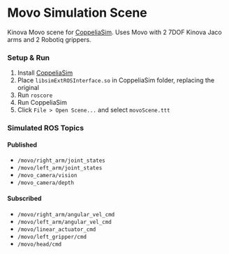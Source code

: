 # Movo Simulation Scene

Kinova Movo scene for [CoppeliaSim](https://www.coppeliarobotics.com/). Uses Movo with 2 
7DOF Kinova Jaco arms and 2 Robotiq grippers.

### Setup & Run
1. Install [CoppeliaSim](https://www.coppeliarobotics.com/downloads)
2. Place `libsimExtROSInterface.so` in CoppeliaSim folder, replacing the original
3. Run `roscore`
4. Run CoppeliaSim
5. Click `File > Open Scene...` and select `movoScene.ttt`

### Simulated ROS Topics

#### Published
* `/movo/right_arm/joint_states`
* `/movo/left_arm/joint_states`
* `/movo_camera/vision`
* `/movo_camera/depth`

#### Subscribed
* `/movo/right_arm/angular_vel_cmd`
* `/movo/left_arm/angular_vel_cmd`
* `/movo/linear_actuator_cmd`
* `/movo/left_gripper/cmd`
* `/movo/head/cmd`
